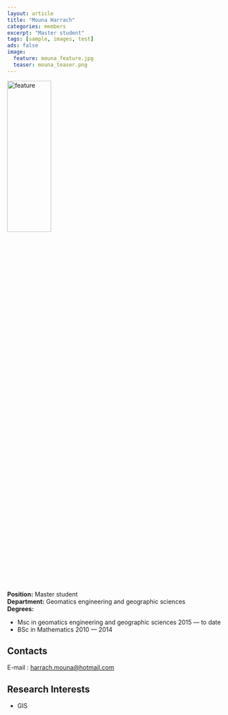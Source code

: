 ```yaml
---
layout: article
title: "Mouna Harrach"
categories: members
excerpt: "Master student"
tags: [sample, images, test]
ads: false
image:
  feature: mouna_feature.jpg
  teaser: mouna_teaser.png
---
```


<div><img style="width: 45%; height: 30%" src="{{ site.baseurl }}/images/{{ page.image.feature }}" alt="feature" ></div>

**Position:** Master student <br/>
**Department:** Geomatics engineering and geographic sciences <br/>
**Degrees:** <br/>
* Msc in geomatics engineering and geographic sciences 2015 — to date
* BSc in Mathematics  2010 — 2014 <br/>

## Contacts

E-mail : harrach.mouna@hotmail.com <br/>

## Research Interests

* GIS
